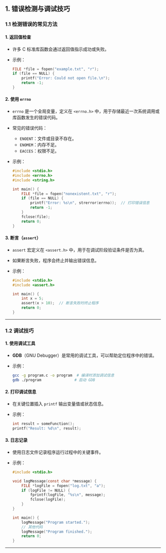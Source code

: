 ## **1. 错误检测与调试技巧**

### **1.1 检测错误的常见方法**

#### **1. 返回值检查**

- 许多 C 标准库函数会通过返回值指示成功或失败。
- 示例：

  ```c
  FILE *file = fopen("example.txt", "r");
  if (file == NULL) {
      printf("Error: Could not open file.\n");
      return -1;
  }
  ```

#### **2. 使用 `errno`**

- `errno` 是一个全局变量，定义在 `<errno.h>` 中，用于存储最近一次系统调用或库函数发生的错误代码。
- 常见的错误代码：
  - `ENOENT`：文件或目录不存在。
  - `ENOMEM`：内存不足。
  - `EACCES`：权限不足。
- 示例：

  ```c
  #include <stdio.h>
  #include <errno.h>
  #include <string.h>

  int main() {
      FILE *file = fopen("nonexistent.txt", "r");
      if (file == NULL) {
          printf("Error: %s\n", strerror(errno));  // 打印错误信息
          return -1;
      }
      fclose(file);
      return 0;
  }
  ```

#### **3. 断言（`assert`）**

- `assert` 宏定义在 `<assert.h>` 中，用于在调试阶段验证条件是否为真。
- 如果断言失败，程序会终止并输出错误信息。
- 示例：

  ```c
  #include <stdio.h>
  #include <assert.h>

  int main() {
      int x = 5;
      assert(x > 10);  // 断言失败时终止程序
      return 0;
  }
  ```

---

### **1.2 调试技巧**

#### **1. 使用调试工具**

- **GDB**（GNU Debugger）是常用的调试工具，可以帮助定位程序中的错误。
- 示例：

  ```bash
  gcc -g program.c -o program  # 编译时添加调试信息
  gdb ./program               # 启动 GDB
  ```

#### **2. 打印调试信息**

- 在关键位置插入 `printf` 输出变量值或状态信息。
- 示例：

  ```c
  int result = someFunction();
  printf("Result: %d\n", result);
  ```

#### **3. 日志记录**

- 使用日志文件记录程序运行过程中的关键事件。
- 示例：

  ```c
  #include <stdio.h>

  void logMessage(const char *message) {
      FILE *logFile = fopen("log.txt", "a");
      if (logFile != NULL) {
          fprintf(logFile, "%s\n", message);
          fclose(logFile);
      }
  }

  int main() {
      logMessage("Program started.");
      // 其他代码
      logMessage("Program finished.");
      return 0;
  }
  ```

---